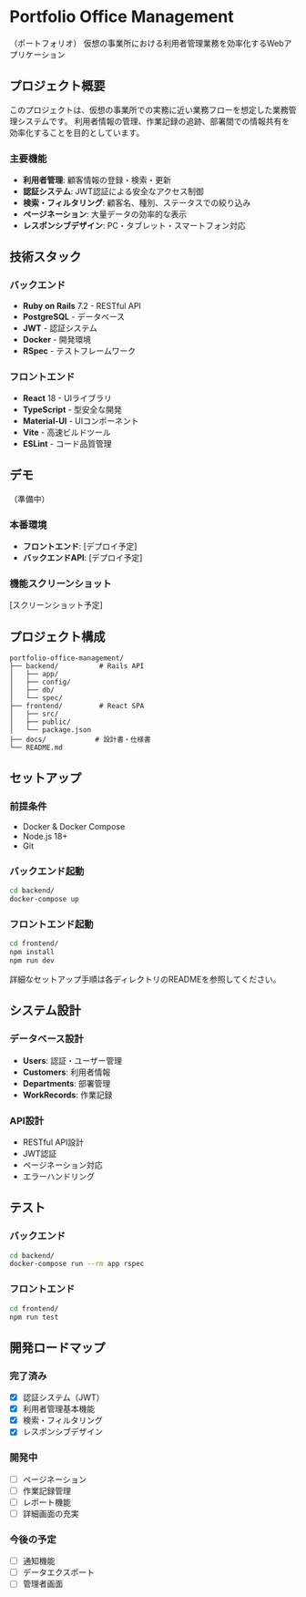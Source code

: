 # Portfolio Office Management

（ポートフォリオ）
仮想の事業所における利用者管理業務を効率化するWebアプリケーション

## プロジェクト概要

このプロジェクトは、仮想の事業所での実務に近い業務フローを想定した業務管理システムです。
利用者情報の管理、作業記録の追跡、部署間での情報共有を効率化することを目的としています。

### 主要機能
- **利用者管理**: 顧客情報の登録・検索・更新
- **認証システム**: JWT認証による安全なアクセス制御
- **検索・フィルタリング**: 顧客名、種別、ステータスでの絞り込み
- **ページネーション**: 大量データの効率的な表示
- **レスポンシブデザイン**: PC・タブレット・スマートフォン対応

## 技術スタック

### バックエンド
- **Ruby on Rails** 7.2 - RESTful API
- **PostgreSQL** - データベース
- **JWT** - 認証システム
- **Docker** - 開発環境
- **RSpec** - テストフレームワーク

### フロントエンド
- **React** 18 - UIライブラリ
- **TypeScript** - 型安全な開発
- **Material-UI** - UIコンポーネント
- **Vite** - 高速ビルドツール
- **ESLint** - コード品質管理

## デモ
（準備中）

### 本番環境
- **フロントエンド**: [デプロイ予定]
- **バックエンドAPI**: [デプロイ予定]

### 機能スクリーンショット
[スクリーンショット予定]

## プロジェクト構成

```
portfolio-office-management/
├── backend/          # Rails API
│   ├── app/
│   ├── config/
│   ├── db/
│   └── spec/
├── frontend/         # React SPA
│   ├── src/
│   ├── public/
│   └── package.json
├── docs/            # 設計書・仕様書
└── README.md
```

## セットアップ

### 前提条件
- Docker & Docker Compose
- Node.js 18+
- Git

### バックエンド起動
```bash
cd backend/
docker-compose up
```

### フロントエンド起動
```bash
cd frontend/
npm install
npm run dev
```

詳細なセットアップ手順は各ディレクトリのREADMEを参照してください。

## システム設計

### データベース設計
- **Users**: 認証・ユーザー管理
- **Customers**: 利用者情報
- **Departments**: 部署管理
- **WorkRecords**: 作業記録

### API設計
- RESTful API設計
- JWT認証
- ページネーション対応
- エラーハンドリング

## テスト

### バックエンド
```bash
cd backend/
docker-compose run --rm app rspec
```

### フロントエンド
```bash
cd frontend/
npm run test
```

## 開発ロードマップ

### 完了済み
- [x] 認証システム（JWT）
- [x] 利用者管理基本機能
- [x] 検索・フィルタリング
- [x] レスポンシブデザイン

### 開発中
- [ ] ページネーション
- [ ] 作業記録管理
- [ ] レポート機能
- [ ] 詳細画面の充実

### 今後の予定
- [ ] 通知機能
- [ ] データエクスポート
- [ ] 管理者画面
